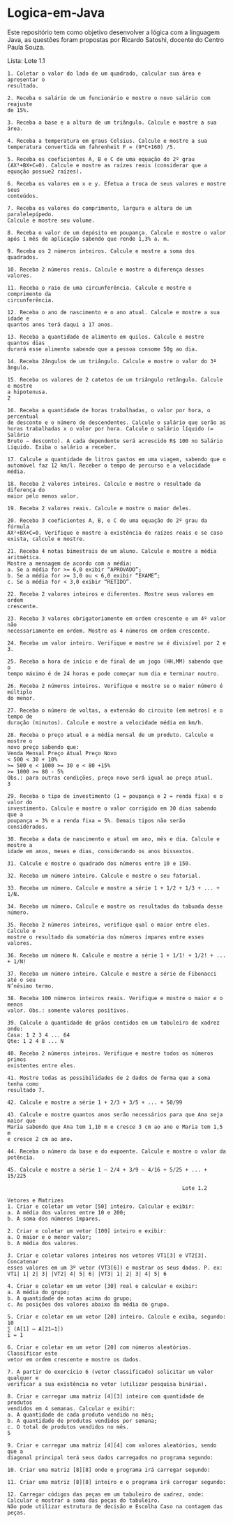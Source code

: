 # Logica-em-Java
Este repositório tem como objetivo desenvolver a lógica com a linguagem Java, as questões foram propostas por Ricardo Satoshi, docente do Centro Paula Souza.

Lista: 
                                     Lote 1.1

    1. Coletar o valor do lado de um quadrado, calcular sua área e apresentar o
    resultado.

    2. Receba o salário de um funcionário e mostre o novo salário com reajuste
    de 15%.

    3. Receba a base e a altura de um triângulo. Calcule e mostre a sua área.

    4. Receba a temperatura em graus Celsius. Calcule e mostre a sua
    temperatura convertida em fahrenheit F = (9*C+160) /5.

    5. Receba os coeficientes A, B e C de uma equação do 2º grau
    (AX²+BX+C=0). Calcule e mostre as raízes reais (considerar que a
    equação possue2 raízes).

    6. Receba os valores em x e y. Efetua a troca de seus valores e mostre seus
    conteúdos.

    7. Receba os valores do comprimento, largura e altura de um paralelepípedo.
    Calcule e mostre seu volume.

    8. Receba o valor de um depósito em poupança. Calcule e mostre o valor
    após 1 mês de aplicação sabendo que rende 1,3% a. m.

    9. Receba os 2 números inteiros. Calcule e mostre a soma dos quadrados.

    10. Receba 2 números reais. Calcule e mostre a diferença desses valores.

    11. Receba o raio de uma circunferência. Calcule e mostre o comprimento da
    circunferência.

    12. Receba o ano de nascimento e o ano atual. Calcule e mostre a sua idade e
    quantos anos terá daqui a 17 anos.

    13. Receba a quantidade de alimento em quilos. Calcule e mostre quantos dias
    durará esse alimento sabendo que a pessoa consome 50g ao dia.

    14. Receba 2ângulos de um triângulo. Calcule e mostre o valor do 3º ângulo.

    15. Receba os valores de 2 catetos de um triângulo retângulo. Calcule e mostre
    a hipotenusa.
    2

    16. Receba a quantidade de horas trabalhadas, o valor por hora, o percentual
    de desconto e o número de descendentes. Calcule o salário que serão as
    horas trabalhadas x o valor por hora. Calcule o salário líquido (= Salário
    Bruto – desconto). A cada dependente será acrescido R$ 100 no Salário
    Líquido. Exiba o salário a receber.

    17. Calcule a quantidade de litros gastos em uma viagem, sabendo que o
    automóvel faz 12 km/l. Receber o tempo de percurso e a velocidade média.

    18. Receba 2 valores inteiros. Calcule e mostre o resultado da diferença do
    maior pelo menos valor.

    19. Receba 2 valores reais. Calcule e mostre o maior deles.

    20. Receba 3 coeficientes A, B, e C de uma equação do 2º grau da fórmula
    AX²+BX+C=0. Verifique e mostre a existência de raízes reais e se caso
    exista, calcule e mostre.

    21. Receba 4 notas bimestrais de um aluno. Calcule e mostre a média aritmética.
    Mostre a mensagem de acordo com a média:
    a. Se a média for >= 6,0 exibir “APROVADO”;
    b. Se a média for >= 3,0 ou < 6,0 exibir “EXAME”;
    c. Se a média for < 3,0 exibir “RETIDO”.

    22. Receba 2 valores inteiros e diferentes. Mostre seus valores em ordem
    crescente.

    23. Receba 3 valores obrigatoriamente em ordem crescente e um 4º valor não
    necessariamente em ordem. Mostre os 4 números em ordem crescente.

    24. Receba um valor inteiro. Verifique e mostre se é divisível por 2 e 3.

    25. Receba a hora de início e de final de um jogo (HH,MM) sabendo que o
    tempo máximo é de 24 horas e pode começar num dia e terminar noutro.

    26. Receba 2 números inteiros. Verifique e mostre se o maior número é múltiplo
    do menor.

    27. Receba o número de voltas, a extensão do circuito (em metros) e o tempo de
    duração (minutos). Calcule e mostre a velocidade média em km/h.

    28. Receba o preço atual e a média mensal de um produto. Calcule e mostre o
    novo preço sabendo que:
    Venda Mensal Preço Atual Preço Novo
    < 500 < 30 + 10%
    >= 500 e < 1000 >= 30 e < 80 +15%
    >= 1000 >= 80 - 5%
    Obs.: para outras condições, preço novo será igual ao preço atual.
    3

    29. Receba o tipo de investimento (1 = poupança e 2 = renda fixa) e o valor do
    investimento. Calcule e mostre o valor corrigido em 30 dias sabendo que a
    poupança = 3% e a renda fixa = 5%. Demais tipos não serão considerados.

    30. Receba a data de nascimento e atual em ano, mês e dia. Calcule e mostre a
    idade em anos, meses e dias, considerando os anos bissextos.

    31. Calcule e mostre o quadrado dos números entre 10 e 150.

    32. Receba um número inteiro. Calcule e mostre o seu fatorial.

    33. Receba um número. Calcule e mostre a série 1 + 1/2 + 1/3 + ... + 1/N.

    34. Receba um número. Calcule e mostre os resultados da tabuada desse número.

    35. Receba 2 números inteiros, verifique qual o maior entre eles. Calcule e
    mostre o resultado da somatória dos números ímpares entre esses valores.

    36. Receba um número N. Calcule e mostre a série 1 + 1/1! + 1/2! + ... + 1/N!

    37. Receba um número inteiro. Calcule e mostre a série de Fibonacci até o seu
    N’nésimo termo.

    38. Receba 100 números inteiros reais. Verifique e mostre o maior e o menos
    valor. Obs.: somente valores positivos.

    39. Calcule a quantidade de grãos contidos em um tabuleiro de xadrez onde:
    Casa: 1 2 3 4 ... 64
    Qte: 1 2 4 8 ... N

    40. Receba 2 números inteiros. Verifique e mostre todos os números primos
    existentes entre eles.

    41. Mostre todas as possibilidades de 2 dados de forma que a soma tenha como
    resultado 7.

    42. Calcule e mostre a série 1 + 2/3 + 3/5 + ... + 50/99

    43. Calcule e mostre quantos anos serão necessários para que Ana seja maior que
    Maria sabendo que Ana tem 1,10 m e cresce 3 cm ao ano e Maria tem 1,5 m
    e cresce 2 cm ao ano.

    44. Receba o número da base e do expoente. Calcule e mostre o valor da
    potência.

    45. Calcule e mostre a série 1 – 2/4 + 3/9 – 4/16 + 5/25 + ... + 15/225

                                                            Lote 1.2
                                                    
    Vetores e Matrizes
    1. Criar e coletar um vetor [50] inteiro. Calcular e exibir:
    a. A média dos valores entre 10 e 200;
    b. A soma dos números ímpares.

    2. Criar e coletar um vetor [100] inteiro e exibir:
    a. O maior e o menor valor;
    b. A média dos valores.

    3. Criar e coletar valores inteiros nos vetores VT1[3] e VT2[3]. Concatenar
    esses valores em um 3º vetor (VT3[6]) e mostrar os seus dados. P. ex:
    VT1| 1| 2| 3| |VT2| 4| 5| 6| |VT3| 1| 2| 3| 4| 5| 6

    4. Criar e coletar em um vetor [30] real e calcular e exibir:
    a. A média do grupo;
    b. A quantidade de notas acima do grupo;
    c. As posições dos valores abaixo da média do grupo.

    5. Criar e coletar em um vetor [20] inteiro. Calcule e exiba, segundo:
    10
    ∑ (A[1] – A[21–1])
    i = 1

    6. Criar e coletar em um vetor [20] com números aleatórios. Classificar este
    vetor em ordem crescente e mostre os dados.

    7. A partir do exercício 6 (vetor classificado) solicitar um valor qualquer e
    verificar a sua existência no vetor (utilizar pesquisa binária).

    8. Criar e carregar uma matriz [4][3] inteiro com quantidade de produtos
    vendidos em 4 semanas. Calcular e exibir:
    a. A quantidade de cada produto vendido no mês;
    b. A quantidade de produtos vendidos por semana;
    c. O total de produtos vendidos no mês.
    5

    9. Criar e carregar uma matriz [4][4] com valores aleatórios, sendo que a
    diagonal principal terá seus dados carregados no programa segundo:

    10. Criar uma matriz [8][8] onde o programa irá carregar segundo:

    11. Criar uma matriz [8][8] inteiro e o programa irá carregar segundo:

    12. Carregar códigos das peças em um tabuleiro de xadrez, onde:
    Calcular e mostrar a soma das peças do tabuleiro.
    Não pode utilizar estrutura de decisão e Escolha Caso na contagem das peças.
